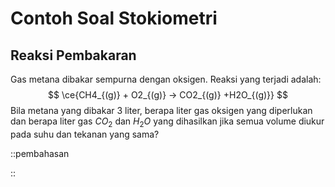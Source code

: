 # Contoh Soal Stokiometri

## Reaksi Pembakaran
Gas metana dibakar sempurna dengan oksigen. Reaksi yang terjadi adalah:
$$
\ce{CH4_{(g)} + O2_{(g)} -> CO2_{(g)} +H2O_{(g)}}
$$
Bila metana yang dibakar 3 liter, berapa liter gas oksigen yang diperlukan dan berapa liter gas $CO_2$ dan $H_2 O$ yang dihasilkan jika semua volume diukur pada suhu dan tekanan yang sama?

::pembahasan

::